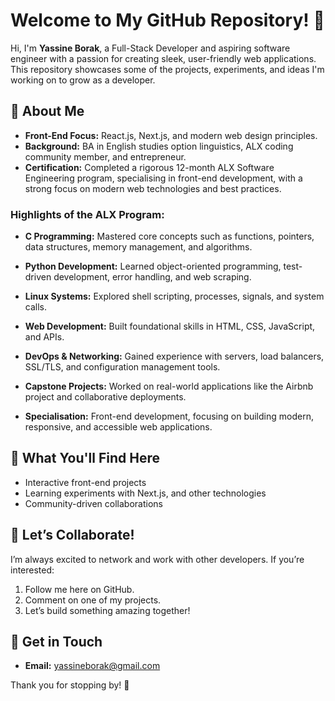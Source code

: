 # Welcome to My GitHub Repository! 👋

Hi, I'm **Yassine Borak**, a Full-Stack Developer and aspiring software engineer with a passion for creating sleek, user-friendly web applications. This repository showcases some of the projects, experiments, and ideas I'm working on to grow as a developer.

## 🌟 About Me

- **Front-End Focus:** React.js, Next.js, and modern web design principles.
- **Background:** BA in English studies option linguistics, ALX coding community member, and entrepreneur.
- **Certification:** Completed a rigorous 12-month ALX Software Engineering program, specialising in front-end development, with a strong focus on modern web technologies and best practices.

### Highlights of the ALX Program:
- **C Programming:** Mastered core concepts such as functions, pointers, data structures, memory management, and algorithms.
- **Python Development:** Learned object-oriented programming, test-driven development, error handling, and web scraping.
- **Linux Systems:** Explored shell scripting, processes, signals, and system calls.
- **Web Development:** Built foundational skills in HTML, CSS, JavaScript, and APIs.
- **DevOps & Networking:** Gained experience with servers, load balancers, SSL/TLS, and configuration management tools.
- **Capstone Projects:** Worked on real-world applications like the Airbnb project and collaborative deployments.

- **Specialisation:** Front-end development, focusing on building modern, responsive, and accessible web applications.

## 🚀 What You'll Find Here

- Interactive front-end projects
- Learning experiments with Next.js, and other technologies
- Community-driven collaborations

## 🤝 Let’s Collaborate!

I’m always excited to network and work with other developers. If you’re interested:

1. Follow me here on GitHub.
2. Comment on one of my projects.
3. Let’s build something amazing together!

## 📩 Get in Touch

- **Email:** yassineborak@gmail.com

Thank you for stopping by! 🌟
